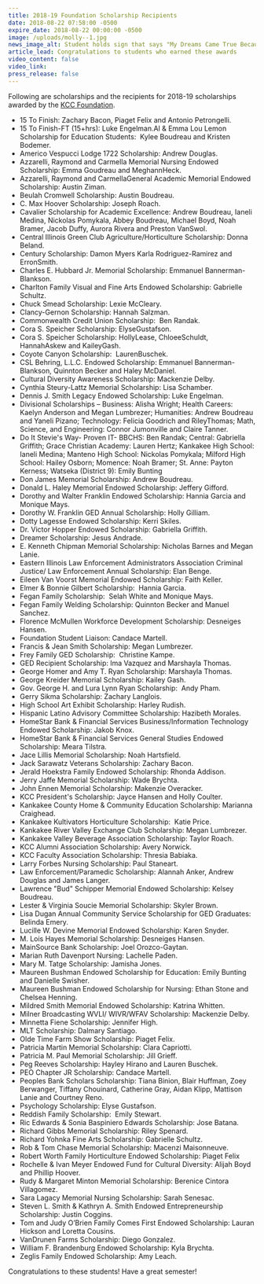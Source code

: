 ```yaml
---
title: 2018-19 Foundation Scholarship Recipients
date: 2018-08-22 07:58:00 -0500
expire_date: 2018-08-22 00:00:00 -0500
image: /uploads/molly--1.jpg
news_image_alt: Student holds sign that says "My Dreams Came True Because of You."
article_lead: Congratulations to students who earned these awards
video_content: false
video_link:
press_release: false
---
```


Following are scholarships and the recipients for 2018-19 scholarships awarded by the [KCC Foundation](http://www.kcc.edu/foundation).

* 15 To Finish: Zachary Bacon, Piaget Felix and Antonio Petrongelli.
* 15 To Finish-FT (15+hrs): Luke Engelman.Al & Emma Lou Lemon Scholarship for Education Students:  Kylee Boudreau and Kristen Bodemer.
* Americo Vespucci Lodge 1722 Scholarship: Andrew Douglas.
* Azzarelli, Raymond and Carmella Memorial Nursing Endowed Scholarship: Emma Goudreau and MeghannHeck.
* Azzarelli, Raymond and CarmellaGeneral Academic Memorial Endowed Scholarship: Austin Ziman.
* Beulah Cromwell Scholarship: Austin Boudreau.
* C. Max Hoover Scholarship: Joseph Roach.
* Cavalier Scholarship for Academic Excellence: Andrew Boudreau, Ianeli Medina, Nickolas Pomykala, Abbey Boudreau, Michael Boyd, Noah Bramer, Jacob Duffy, Aurora Rivera and Preston VanSwol.
* Central Illinois Green Club Agriculture/Horticulture Scholarship: Donna Beland.
* Century Scholarship: Damon Myers Karla Rodriguez-Ramirez and ErronSmith.
* Charles E. Hubbard Jr. Memorial Scholarship: Emmanuel Bannerman-Blankson.
* Charlton Family Visual and Fine Arts Endowed Scholarship: Gabrielle Schultz.
* Chuck Smead Scholarship: Lexie McCleary.
* Clancy-Gernon Scholarship: Hannah Salzman.
* Commonwealth Credit Union Scholarship:  Ben Randak.
* Cora S. Speicher Scholarship: ElyseGustafson.
* Cora S. Speicher Scholarship: HollyLease, ChloeeSchuldt, HannahAskew and KaileyGash.
* Coyote Canyon Scholarship:  LaurenBuschek.
* CSL Behring, L.L.C. Endowed Scholarship: Emmanuel Bannerman-Blankson, Quinnton Becker and Haley McDaniel.
* Cultural Diversity Awareness Scholarship: Mackenzie Delby.
* Cynthia Steury-Lattz Memorial Scholarship: Lisa Schamber.
* Dennis J. Smith Legacy Endowed Scholarship: Luke Engelman.
* Divisional Scholarships – Business: Alisha Wright; Health Careers: Kaelyn Anderson and Megan Lumbrezer; Humanities: Andrew Boudreau and Yaneli Pizano; Technology: Felicia Goodrich and RileyThomas; Math, Science, and Engineering: Connor Jumonville and Claire Tanner.
* Do It Stevie's Way- Proven IT- BBCHS: Ben Randak; Central: Gabriella Griffith; Grace Christian Academy: Lauren Hertz; Kankakee High School: Ianeli Medina; Manteno High School: Nickolas Pomykala; Milford High School: Hailey Osborn; Momence: Noah Bramer; St. Anne: Payton Kerness; Watseka (District 9): Emily Bunting
* Don James Memorial Scholarship: Andrew Boudreau.
* Donald L. Haley Memorial Endowed Scholarship: Jeffery Gifford.
* Dorothy and Walter Franklin Endowed Scholarship: Hannia Garcia and Monique Mays.
* Dorothy W. Franklin GED Annual Scholarship: Holly Gilliam.
* Dotty Lagesse Endowed Scholarship: Kerri Skiles.
* Dr. Victor Hopper Endowed Scholarship: Gabriella Griffith.
* Dreamer Scholarship: Jesus Andrade.
* E. Kenneth Chipman Memorial Scholarship: Nicholas Barnes and Megan Lanie.
* Eastern Illinois Law Enforcement Administrators Association Criminal Justice/ Law Enforcement Annual Scholarship: Elan Benge.
* Eileen Van Voorst Memorial Endowed Scholarship: Faith Keller.
* Elmer & Bonnie Gilbert Scholarship:  Hannia Garcia.
* Fegan Family Scholarship:  Selah White and Monique Mays.
* Fegan Family Welding Scholarship: Quinnton Becker and Manuel Sanchez.
* Florence McMullen Workforce Development Scholarship: Desneiges Hansen.
* Foundation Student Liaison: Candace Martell.
* Francis & Jean Smith Scholarship: Megan Lumbrezer.
* Frey Family GED Scholarship:  Christine Kampe.
* GED Recipient Scholarship: lma Vazquez and Marshayla Thomas.
* George Homer and Amy T. Ryan Scholarship: Marshayla Thomas.
* George Kreider Memorial Scholarship: Kailey Gash.
* Gov. George H. and Lura Lynn Ryan Scholarship:  Andy Pham.
* Gerry Sikma Scholarship: Zachary Langlois.
* High School Art Exhibit Scholarship: Harley Rudish.
* Hispanic Latino Advisory Committee Scholarship: Hazibeth Morales.
* HomeStar Bank & Financial Services Business/Information Technology Endowed Scholarship: Jakob Knox.
* HomeStar Bank & Financial Services General Studies Endowed Scholarship: Meara Tilstra.
* Jace Lillis Memorial Scholarship: Noah Hartsfield.
* Jack Sarawatz Veterans Scholarship: Zachary Bacon.
* Jerald Hoekstra Family Endowed Scholarship: Rhonda Addison.
* Jerry Jaffe Memorial Scholarship: Wade Brychta.
* John Ennen Memorial Scholarship: Makenzie Overacker.
* KCC President's Scholarship: Jayce Hansen and Holly Coulter.
* Kankakee County Home & Community Education Scholarship: Marianna Craighead.
* Kankakee Kultivators Horticulture Scholarship:  Katie Price.
* Kankakee River Valley Exchange Club Scholarship: Megan Lumbrezer.
* Kankakee Valley Beverage Association Scholarship: Taylor Roach.
* KCC Alumni Association Scholarship: Avery Norwick.
* KCC Faculty Association Scholarship: Thresia Babiaka.
* Larry Forbes Nursing Scholarship: Paul Staneart.
* Law Enforcement/Paramedic Scholarship: Alannah Anker, Andrew Douglas and James Langer.
* Lawrence "Bud" Schipper Memorial Endowed Scholarship: Kelsey Boudreau.
* Lester & Virginia Soucie Memorial Scholarship: Skyler Brown.
* Lisa Dugan Annual Community Service Scholarship for GED Graduates: Belinda Emery.
* Lucille W. Devine Memorial Endowed Scholarship: Karen Snyder.
* M. Lois Hayes Memorial Scholarship: Desneiges Hansen.
* MainSource Bank Scholarship: Joel Orozco-Gaytan.
* Marian Ruth Davenport Nursing: Lachelle Paden.
* Mary M. Tatge Scholarship: Jamisha Jones.
* Maureen Bushman Endowed Scholarship for Education: Emily Bunting and Danielle Swisher.
* Maureen Bushman Endowed Scholarship for Nursing: Ethan Stone and Chelsea Henning.
* Mildred Smith Memorial Endowed Scholarship: Katrina Whitten.
* Milner Broadcasting WVLI/ WIVR/WFAV Scholarship: Mackenzie Delby.
* Minnetta Fiene Scholarship: Jennifer High.
* MLT Scholarship: Dalmary Santiago.
* Olde Time Farm Show Scholarship: Piaget Felix.
* Patricia Martin Memorial Scholarship: Clara Capriotti.
* Patricia M. Paul Memorial Scholarship: Jill Grieff.
* Peg Reeves Scholarship: Hayley Hirano and Lauren Buschek.
* PEO Chapter JR Scholarship: Candace Martell.
* Peoples Bank Scholars Scholarship: Tiana Binion, Blair Huffman, Zoey Berwanger, Tiffany Chouinard, Catherine Gray, Aidan Klipp, Mattison Lanie and Courtney Reno.
* Psychology Scholarship: Elyse Gustafson.
* Reddish Family Scholarship:  Emily Stewart.
* Ric Edwards & Sonia Baspiniero Edwards Scholarship: Jose Batana.
* Richard Gibbs Memorial Scholarship: Riley Spenard.
* Richard Yohnka Fine Arts Scholarship: Gabrielle Schultz.
* Rob & Tom Chase Memorial Scholarship: Macenzi Maisonneuve.
* Robert Worth Family Horticulture Endowed Scholarship: Piaget Felix
* Rochelle & Ivan Meyer Endowed Fund for Cultural Diversity: Alijah Boyd and Phillip Hoover.
* Rudy & Margaret Minton Memorial Scholarship: Berenice Cintora Villagomez.
* Sara Lagacy Memorial Nursing Scholarship: Sarah Senesac.
* Steven L. Smith & Kathryn A. Smith Endowed Entrepreneurship Scholarship: Justin Coggins.
* Tom and Judy O’Brien Family Comes First Endowed Scholarship: Lauran Hickson and Loretta Cousins.
* VanDrunen Farms Scholarship: Diego Gonzalez.
* William F. Brandenburg Endowed Scholarship: Kyla Brychta.
* Zeglis Family Endowed Scholarship: Amy Leach.

Congratulations to these students! Have a great semester!